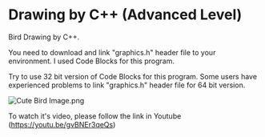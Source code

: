 # Drawing by C++ (Advanced Level)
Bird Drawing by C++.

You need to download and link "graphics.h" header file to your environment. I used Code Blocks for this program.

Try to use 32 bit version of Code Blocks for this program. Some users have experienced problems to link "graphics.h" header file for 64 bit version.

![Cute Bird Image.png](https://github.com/mehedihassanarman/Cute-Bird-Drawing/blob/master/Cute%20Bird%20Image.PNG)

To watch it's video, please follow the link in Youtube
(https://youtu.be/gvBNEr3qeQs)
